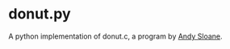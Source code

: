 # donut.py
A python implementation of donut.c, a program by [Andy Sloane](https://www.github.com/a1k0n).
